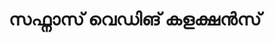 ---
title: "സഫ്നാസ് വെഡിങ് കളക്ഷൻസ്"
url: /muvaarrrrupulll/sphnaas-vedding-kllkss-s/
shop: Kleidung
---